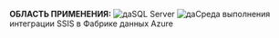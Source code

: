 <Token>**ОБЛАСТЬ ПРИМЕНЕНИЯ:** ![да](media/yes.png)SQL Server ![да](media/yes.png)Среда выполнения интеграции SSIS в Фабрике данных Azure</Token>
